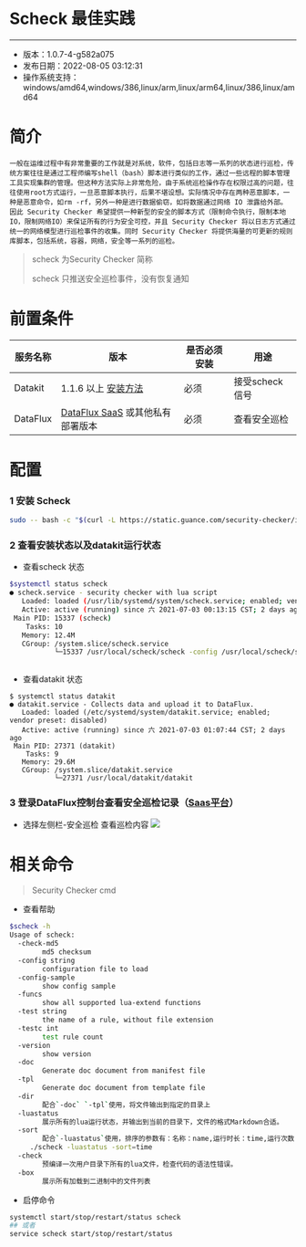 # Scheck 最佳实践
---

- 版本：1.0.7-4-g582a075
- 发布日期：2022-08-05 03:12:31
- 操作系统支持：windows/amd64,windows/386,linux/arm,linux/arm64,linux/386,linux/amd64

# 简介

    一般在运维过程中有非常重要的工作就是对系统，软件，包括日志等一系列的状态进行巡检，传统方案往往是通过工程师编写shell（bash）脚本进行类似的工作，通过一些远程的脚本管理工具实现集群的管理。但这种方法实际上非常危险，由于系统巡检操作存在权限过高的问题，往往使用root方式运行，一旦恶意脚本执行，后果不堪设想。实际情况中存在两种恶意脚本，一种是恶意命令，如rm -rf，另外一种是进行数据偷窃，如将数据通过网络 IO 泄露给外部。 因此 Security Checker 希望提供一种新型的安全的脚本方式（限制命令执行，限制本地IO，限制网络IO）来保证所有的行为安全可控，并且 Security Checker 将以日志方式通过统一的网络模型进行巡检事件的收集。同时 Security Checker 将提供海量的可更新的规则库脚本，包括系统，容器，网络，安全等一系列的巡检。

> scheck 为Security Checker 简称
>
> scheck 只推送安全巡检事件，没有恢复通知



# 前置条件


| 服务名称 | 版本                                                         | 是否必须安装 | 用途            |
| -------- | ------------------------------------------------------------ | ------------ | --------------- |
| Datakit  | 1.1.6 以上 [安装方法](../datakit/datakit-install.md) | 必须         | 接受scheck 信号 |
| DataFlux | [DataFlux SaaS](https://guance.com) 或其他私有部署版本      | 必须         | 查看安全巡检    |




# 配置

### 1 安装 Scheck

```sh
sudo -- bash -c "$(curl -L https://static.guance.com/security-checker/install.sh)"
```



### 2 查看安装状态以及datakit运行状态
- 查看scheck 状态
```sh
$systemctl status scheck
● scheck.service - security checker with lua script
   Loaded: loaded (/usr/lib/systemd/system/scheck.service; enabled; vendor preset: disabled)
   Active: active (running) since 六 2021-07-03 00:13:15 CST; 2 days ago
 Main PID: 15337 (scheck)
    Tasks: 10
   Memory: 12.4M
   CGroup: /system.slice/scheck.service
           └─15337 /usr/local/scheck/scheck -config /usr/local/scheck/scheck.conf
           
```
- 查看datakit 状态
```shell
$ systemctl status datakit
● datakit.service - Collects data and upload it to DataFlux.
   Loaded: loaded (/etc/systemd/system/datakit.service; enabled; vendor preset: disabled)
   Active: active (running) since 六 2021-07-03 01:07:44 CST; 2 days ago
 Main PID: 27371 (datakit)
    Tasks: 9
   Memory: 29.6M
   CGroup: /system.slice/datakit.service
           └─27371 /usr/local/datakit/datakit
```


### 3 登录DataFlux控制台查看安全巡检记录（[Saas平台](https://dataflux.cn)）

- 选择左侧栏-安全巡检 查看巡检内容	![](../img/bestpractices-2.png)





# 相关命令
> Security Checker cmd
- 查看帮助
```sh
$scheck -h
Usage of scheck:
  -check-md5
    	md5 checksum
  -config string
    	configuration file to load
  -config-sample
    	show config sample
  -funcs
    	show all supported lua-extend functions
  -test string
    	the name of a rule, without file extension
  -testc int
    	test rule count
  -version
    	show version
  -doc 
        Generate doc document from manifest file
  -tpl
        Generate doc document from template file
  -dir
        配合`-doc` `-tpl`使用，将文件输出到指定的目录上
  -luastatus
        展示所有的lua运行状态，并输出到当前的目录下，文件的格式Markdown合适。
  -sort
        配合`-luastatus`使用，排序的参数有：名称：name,运行时长：time,运行次数：count,默认使用count
     ./scheck -luastatus -sort=time
  -check
        预编译一次用户目录下所有的lua文件，检查代码的语法性错误。
  -box
        展示所有加载到二进制中的文件列表
```


- 启停命令 
```sh
systemctl start/stop/restart/status scheck 
## 或者 
service scheck start/stop/restart/status 
``` 

